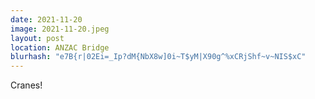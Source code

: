 ```yaml
---
date: 2021-11-20
image: 2021-11-20.jpeg
layout: post
location: ANZAC Bridge
blurhash: "e7B{r|02Ei=_Ip?dM{NbX8w]0i~T$yM|X90g^%xCRjShf~v~NIS$xC"
---
```


Cranes!

